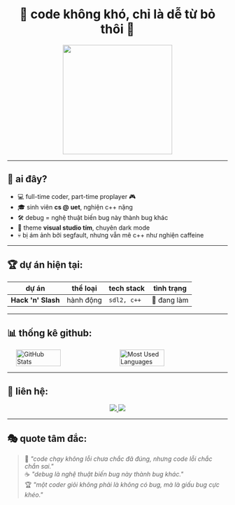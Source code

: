 <h1 align="center">
  🚀 code không khó, chỉ là dễ từ bỏ thôi 🚀
</h1>

<p align="center">
  <img src="https://media.giphy.com/media/Q81NcsY6YxK7jxnr4v/giphy.gif" width="250"/>
</p>

---

## 🎯 ai đây?
- 💻 full-time coder, part-time proplayer 🎮  
- 🎓 sinh viên **cs @ uet**, nghiện c++ nặng  
- 🛠 debug = nghệ thuật biến bug này thành bug khác  
- 🎨 theme **visual studio tím**, chuyên dark mode  
- 💀 bị ám ảnh bởi segfault, nhưng vẫn mê c++ như nghiện caffeine  

---

## 🏆 dự án hiện tại:
| dự án | thể loại | tech stack | tình trạng |
|-------|---------|-----------|------------|
| **Hack 'n' Slash** | hành động | `sdl2, c++` | 🚀 đang làm |

---

## 📊 thống kê github:

<div style="display: flex; justify-content: center; gap: 10px;">
  <img src="https://github-readme-stats.vercel.app/api?username=datdo13099&show_icons=true&theme=radical" width="45%" alt="GitHub Stats"/>
  <img src="https://github-readme-stats.vercel.app/api/top-langs/?username=datdo13099&layout=compact&theme=radical" width="45%" alt="Most Used Languages"/>
</div>


---

## 🤙 liên hệ:
<p align="center">
  <a href="https://www.facebook.com/datdoooooo/">
    <img src="https://img.shields.io/badge/Facebook-1877F2?style=for-the-badge&logo=facebook&logoColor=white"/>
  </a>
  <a href="https://www.youtube.com/@datdooooo">
    <img src="https://img.shields.io/badge/YouTube-FF0000?style=for-the-badge&logo=youtube&logoColor=white"/>
  </a>
</p>

---

## 🎭 quote tâm đắc:
> 🧠 *"code chạy không lỗi chưa chắc đã đúng, nhưng code lỗi chắc chắn sai."*  
> ☕ *"debug là nghệ thuật biến bug này thành bug khác."*  
> 🏆 *"một coder giỏi không phải là không có bug, mà là giấu bug cực khéo."*
